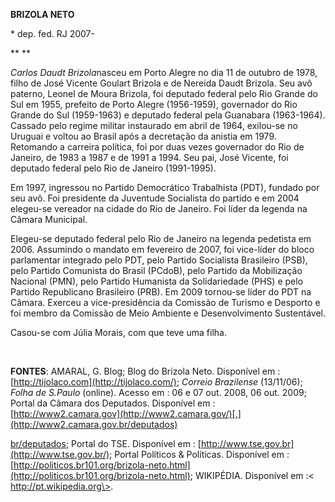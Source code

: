 **BRIZOLA NETO**

\* dep. fed. RJ 2007-

** **

*Carlos Daudt Brizola*nasceu em Porto Alegre no dia 11 de outubro de
1978, filho de José Vicente Goulart Brizola e de Nereida Daudt Brizola.
Seu avô paterno, Leonel de Moura Brizola, foi deputado federal pelo Rio
Grande do Sul em 1955, prefeito de Porto Alegre (1956-1959), governador
do Rio Grande do Sul (1959-1963) e deputado federal pela Guanabara
(1963-1964). Cassado pelo regime militar instaurado em abril de 1964,
exilou-se no Uruguai e voltou ao Brasil após a decretação da anistia em
1979. Retomando a carreira política, foi por duas vezes governador do
Rio de Janeiro, de 1983 a 1987 e de 1991 a 1994. Seu pai, José Vicente,
foi deputado federal pelo Rio de Janeiro (1991-1995).

Em 1997, ingressou no Partido Democrático Trabalhista (PDT), fundado por
seu avô. Foi presidente da Juventude Socialista do partido e em 2004
elegeu-se vereador na cidade do Rio de Janeiro. Foi líder da legenda na
Câmara Municipal.

Elegeu-se deputado federal pelo Rio de Janeiro na legenda pedetista em
2006. Assumindo o mandato em fevereiro de 2007, foi vice-líder do bloco
parlamentar integrado pelo PDT, pelo Partido Socialista Brasileiro
(PSB), pelo Partido Comunista do Brasil (PCdoB), pelo Partido da
Mobilização Nacional (PMN), pelo Partido Humanista da Solidariedade
(PHS) e pelo Partido Republicano Brasileiro (PRB). Em 2009 tornou-se
líder do PDT na Câmara. Exerceu a vice-presidência da Comissão de
Turismo e Desporto e foi membro da Comissão de Meio Ambiente e
Desenvolvimento Sustentável.

Casou-se com Júlia Morais, com que teve uma filha.

 

**FONTES**: AMARAL, G. Blog; Blog do Brizola Neto. Disponível em :
[http://tijolaco.com](http://tijolaco.com/); *Correio Brazilense*
(13/11/06); *Folha de S.Paulo* (online). Acesso em : 06 e 07 out. 2008,
06 out. 2009; Portal da Câmara dos Deputados. Disponível em :
[http://www2.camara.gov](http://www2.camara.gov/)[.](http://www2.camara.gov.br/deputados)

[br/deputados](http://www2.camara.gov.br/deputados); Portal do TSE.
Disponível em : [http://www.tse.gov.br](http://www.tse.gov.br/); Portal
Políticos & Políticas. Disponível em :
[http://politicos.br101.org/brizola-neto.html](http://politicos.br101.org/brizola-neto.html);
WIKIPÉDIA. Disponível em :\< http://pt.wikipedia.org\>.

 
